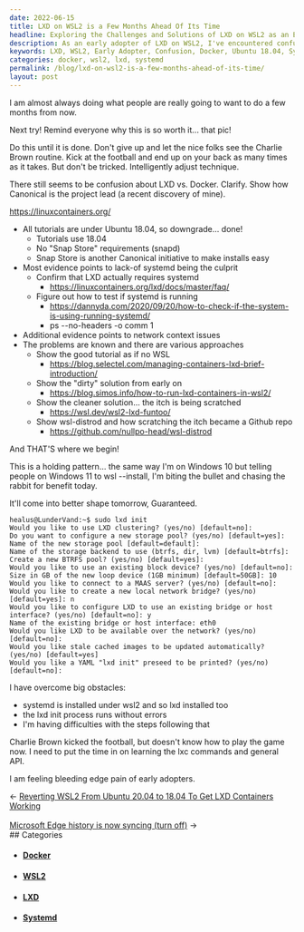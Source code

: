 ```yaml
---
date: 2022-06-15
title: LXD on WSL2 is a Few Months Ahead Of Its Time
headline: Exploring the Challenges and Solutions of LXD on WSL2 as an Early Adopter
description: As an early adopter of LXD on WSL2, I've encountered confusion between LXD and Docker, downgraded tutorials to Ubuntu 18.04, confirmed LXD requires systemd, tested to see if it is running, and encountered network context issues. I have also found various approaches to solve them. Join me as I explore the challenges and solutions of LXD on WSL2.
keywords: LXD, WSL2, Early Adopter, Confusion, Docker, Ubuntu 18.04, Systemd, Running, Network Context, Challenges, Solutions
categories: docker, wsl2, lxd, systemd
permalink: /blog/lxd-on-wsl2-is-a-few-months-ahead-of-its-time/
layout: post
---
```



I am almost always doing what people are really going to want to do a few
months from now.

Next try! Remind everyone why this is so worth it... that pic!

Do this until it is done. Don't give up and let the nice folks see the Charlie
Brown routine. Kick at the football and end up on your back as many times as it
takes. But don't be tricked. Intelligently adjust technique.

There still seems to be confusion about LXD vs. Docker. Clarify. Show how
Canonical is the project lead (a recent discovery of mine).

https://linuxcontainers.org/

- All tutorials are under Ubuntu 18.04, so downgrade... done!
  - Tutorials use 18.04
  - No "Snap Store" requirements (snapd)
  - Snap Store is another Canonical initiative to make installs easy
- Most evidence points to lack-of systemd being the culprit
  - Confirm that LXD actually requires systemd
    - https://linuxcontainers.org/lxd/docs/master/faq/
  - Figure out how to test if systemd is running
    - https://dannyda.com/2020/09/20/how-to-check-if-the-system-is-using-running-systemd/
    - ps --no-headers -o comm 1
- Additional evidence points to network context issues
- The problems are known and there are various approaches
  - Show the good tutorial as if no WSL
    - https://blog.selectel.com/managing-containers-lxd-brief-introduction/
  - Show the "dirty" solution from early on
    - https://blog.simos.info/how-to-run-lxd-containers-in-wsl2/
  - Show the cleaner solution... the itch is being scratched
    - https://wsl.dev/wsl2-lxd-funtoo/
  - Show wsl-distrod and how scratching the itch became a Github repo
    - https://github.com/nullpo-head/wsl-distrod

And THAT'S where we begin!

This is a holding pattern... the same way I'm on Windows 10 but telling people
on Windows 11 to wsl --install, I'm biting the bullet and chasing the rabbit
for benefit today.

It'll come into better shape tomorrow, Guaranteed.

    healus@LunderVand:~$ sudo lxd init
    Would you like to use LXD clustering? (yes/no) [default=no]:
    Do you want to configure a new storage pool? (yes/no) [default=yes]:
    Name of the new storage pool [default=default]:
    Name of the storage backend to use (btrfs, dir, lvm) [default=btrfs]:
    Create a new BTRFS pool? (yes/no) [default=yes]:
    Would you like to use an existing block device? (yes/no) [default=no]:
    Size in GB of the new loop device (1GB minimum) [default=50GB]: 10
    Would you like to connect to a MAAS server? (yes/no) [default=no]:
    Would you like to create a new local network bridge? (yes/no) [default=yes]: n
    Would you like to configure LXD to use an existing bridge or host interface? (yes/no) [default=no]: y
    Name of the existing bridge or host interface: eth0
    Would you like LXD to be available over the network? (yes/no) [default=no]:
    Would you like stale cached images to be updated automatically? (yes/no) [default=yes]
    Would you like a YAML "lxd init" preseed to be printed? (yes/no) [default=no]:

I have overcome big obstacles:

- systemd is installed under wsl2 and so lxd installed too
- the lxd init process runs without errors
- I'm having difficulties with the steps following that

Charlie Brown kicked the football, but doesn't know how to play the game now.
I need to put the time in on learning the lxc commands and general API.

I am feeling bleeding edge pain of early adopters.


<div class="arrow-links"><div class="post-nav-prev"><span class="arrow">&larr;&nbsp;</span><a href="/blog/reverting-wsl2-from-ubuntu-20-04-to-18-04-to-get-lxd-containers-working/">Reverting WSL2 From Ubuntu 20.04 to 18.04 To Get LXD Containers Working</a></div> &nbsp; <div class="post-nav-next"><a href="/blog/microsoft-edge-history-is-now-syncing-turn-off/">Microsoft Edge history is now syncing (turn off)</a><span class="arrow">&nbsp;&rarr;</span></div></div>
## Categories

<ul>
<li><h4><a href='/docker/'>Docker</a></h4></li>
<li><h4><a href='/wsl2/'>WSL2</a></h4></li>
<li><h4><a href='/lxd/'>LXD</a></h4></li>
<li><h4><a href='/systemd/'>Systemd</a></h4></li></ul>